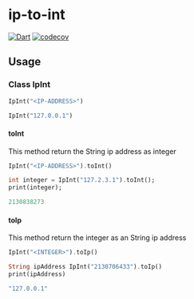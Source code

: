 # ip-to-int

[![Dart](https://github.com/martient/ip-to-int/actions/workflows/dart.yml/badge.svg?branch=main)](https://github.com/martient/ip-to-int/actions/workflows/dart.yml)
[![codecov](https://codecov.io/gh/martient/ip-to-int/branch/main/graph/badge.svg?token=GZJH4C8TOA)](https://codecov.io/gh/martient/ip-to-int)

## Usage

### Class IpInt

``` dart
IpInt("<IP-ADDRESS>")
```

``` dart
IpInt("127.0.0.1")
```

#### toInt

This method return the String ip address as integer

``` dart
IpInt("<IP-ADDRESS>").toInt()
```

``` dart
int integer = IpInt("127.2.3.1").toInt();
print(integer);

2130838273
```

#### toIp

This method return the integer as an String ip address

``` dart
IpInt("<INTEGER>").toIp()
```

``` dart
String ipAddress IpInt("2130706433").toIp()
print(ipAddress)

"127.0.0.1"
```

